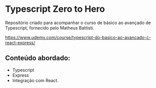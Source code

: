 # Typescript Zero to Hero

Repositório criado para acompanhar o curso de básico ao avançado de Typescript, fornecido pelo Matheus Battisti.

https://www.udemy.com/course/typescript-do-basico-ao-avancado-c-react-express/

## Conteúdo abordado:
- Typescript
- Express
- Integração com React.
